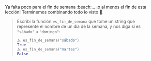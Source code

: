 Ya falta poco para el fin de semana :beach:... ¡o al menos el fin de esta lección! Terminemos combinando todo lo visto :eyes:.

> Escribí la función `es_fin_de_semana` que tome un string que represente el nombre de un día de la semana, y nos diga si es `"sábado"` o `"domingo"`:
>
> ```python
> ム es_fin_de_semana("sábado")
> True
> ム es_fin_de_semana("martes")
> False
> ```

